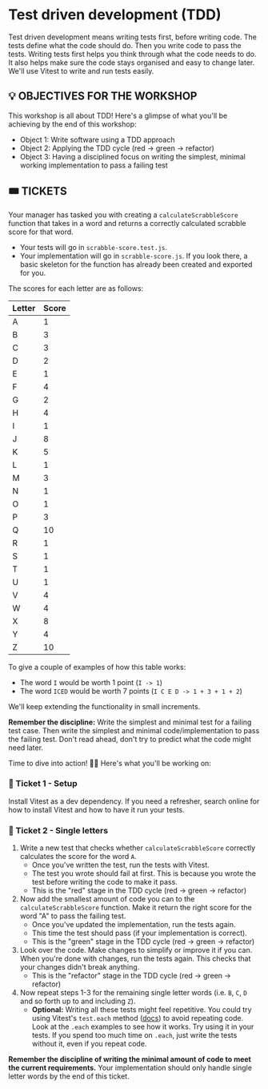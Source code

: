 # Test driven development (TDD)

Test driven development means writing tests first, before writing code. The tests define what the code should do. Then you write code to pass the tests. Writing tests first helps you think through what the code needs to do. It also helps make sure the code stays organised and easy to change later. We'll use Vitest to write and run tests easily.

## 💡 OBJECTIVES FOR THE WORKSHOP

This workshop is all about TDD! Here's a glimpse of what you'll be achieving by the end of this workshop:

- Object 1: Write software using a TDD approach
- Object 2: Applying the TDD cycle (red -> green -> refactor)
- Object 3: Having a disciplined focus on writing the simplest, minimal working implementation to pass a failing test

## 🎟️ TICKETS

Your manager has tasked you with creating a `calculateScrabbleScore` function that takes in a word and returns a correctly calculated scrabble score for that word.

- Your tests will go in `scrabble-score.test.js`.
- Your implementation will go in `scrabble-score.js`. If you look there, a basic skeleton for the function has already been created and exported for you.

The scores for each letter are as follows:

| Letter | Score |
| ------ | ----- |
| A      | 1     |
| B      | 3     |
| C      | 3     |
| D      | 2     |
| E      | 1     |
| F      | 4     |
| G      | 2     |
| H      | 4     |
| I      | 1     |
| J      | 8     |
| K      | 5     |
| L      | 1     |
| M      | 3     |
| N      | 1     |
| O      | 1     |
| P      | 3     |
| Q      | 10    |
| R      | 1     |
| S      | 1     |
| T      | 1     |
| U      | 1     |
| V      | 4     |
| W      | 4     |
| X      | 8     |
| Y      | 4     |
| Z      | 10    |

To give a couple of examples of how this table works:

- The word `I` would be worth 1 point (`I -> 1`)
- The word `ICED` would be worth 7 points (`I C E D -> 1 + 3 + 1 + 2`)

We'll keep extending the functionality in small increments.

**Remember the discipline:** Write the simplest and minimal test for a failing test case. Then write the simplest and minimal code/implementation to pass the failing test. Don't read ahead, don't try to predict what the code might need later.

Time to dive into action! 🏊‍♂️ Here's what you'll be working on:

### 🎫 Ticket 1 - Setup

Install Vitest as a dev dependency. If you need a refresher, search online for how to install Vitest and how to have it run your tests.

### 🎫 Ticket 2 - Single letters

1. Write a new test that checks whether `calculateScrabbleScore` correctly calculates the score for the word `A`.
   - Once you've written the test, run the tests with Vitest.
   - The test you wrote should fail at first. This is because you wrote the test before writing the code to make it pass.
   - This is the "red" stage in the TDD cycle (red -> green -> refactor)
2. Now add the smallest amount of code you can to the `calculateScrabbleScore` function. Make it return the right score for the word "A" to pass the failing test.
   - Once you've updated the implementation, run the tests again.
   - This time the test should pass (if your implementation is correct).
   - This is the "green" stage in the TDD cycle (red -> green -> refactor)
3. Look over the code. Make changes to simplify or improve it if you can. When you're done with changes, run the tests again. This checks that your changes didn't break anything.
   - This is the "refactor" stage in the TDD cycle (red -> green -> refactor)
4. Now repeat steps 1-3 for the remaining single letter words (i.e. `B`, `C`, `D` and so forth up to and including `Z`).
   - **Optional:** Writing all these tests might feel repetitive. You could try using Vitest's `test.each` method ([docs](https://vitest.dev/api/#test-each)) to avoid repeating code. Look at the `.each` examples to see how it works. Try using it in your tests. If you spend too much time on `.each`, just write the tests without it, even if you repeat code.

**Remember the discipline of writing the minimal amount of code to meet the current requirements.** Your implementation should only handle single letter words by the end of this ticket.
